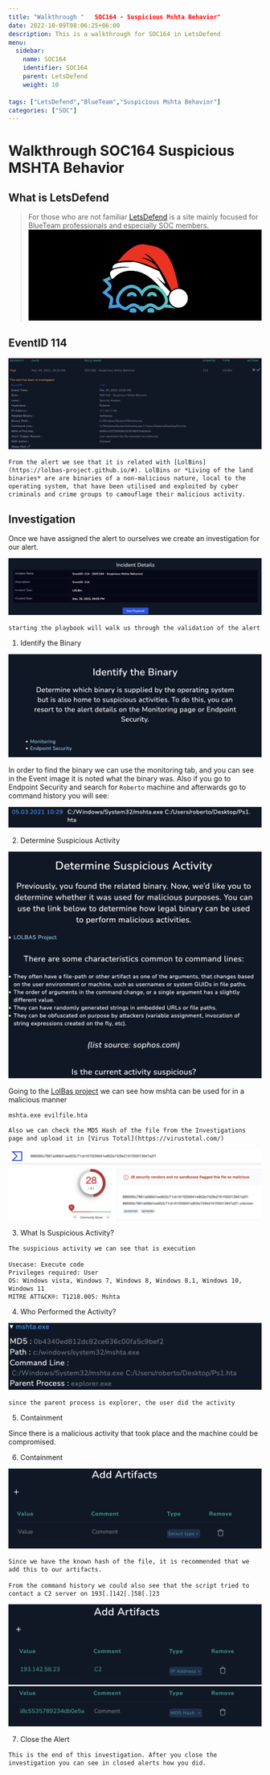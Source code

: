```yaml
---
title: "Walkthrough "	SOC164 - Suspicious Mshta Behavior"
date: 2022-10-09T08:06:25+06:00
description: This is a walkthrough for SOC164 in LetsDefend
menu:
  sidebar:
    name: SOC164
    identifier: SOC164
    parent: LetsDefend
    weight: 10

tags: ["LetsDefend","BlueTeam","Suspicious Mshta Behavior"]
categories: ["SOC"]
---
```


# Walkthrough SOC164 Suspicious MSHTA Behavior

## What is LetsDefend


> For those who are not familiar [LetsDefend](https://app.letsdefend.io/) is a site mainly focused for BlueTeam professionals and especially SOC members. 
![](images/20221229193220.png)  


## EventID 114


![](images/20221229194235.png)  

    From the alert we see that it is related with [LolBins](https://lolbas-project.github.io/#). LolBins or *Living of the land binaries* are are binaries of a non-malicious nature, local to the operating system, that have been utilised and exploited by cyber criminals and crime groups to camouflage their malicious activity.

## Investigation

Once we have assigned the alert to ourselves we create an investigation for our alert.

![](images/20221229195548.png)  

    starting the playbook will walk us through the validation of the alert

1. Identify the Binary

![](images/20221229200143.png)  

In order to find the binary we can use the monitoring tab, and you can see in the Event image it is noted what the binary was. Also if you go to Endpoint Security and search for `Roberto` machine and afterwards go to command history you will see:

![](images/20221229200554.png)  

2. Determine Suspicious Activity

![](images/20221229201416.png)  

Going to the [LolBas project](https://lolbas-project.github.io/lolbas/Binaries/Mshta/) we can see how mshta can be used for in a malicious manner
```
mshta.exe evilfile.hta
```
```
Also we can check the MD5 Hash of the file from the Investigations page and upload it in [Virus Total](https://virustotal.com/)
```
![](images/20221229201900.png)  


3. What Is Suspicious Activity?

```
The suspicious activity we can see that is execution

Usecase: Execute code
Privileges required: User
OS: Windows vista, Windows 7, Windows 8, Windows 8.1, Windows 10, Windows 11
MITRE ATT&CK®: T1218.005: Mshta
```

4. Who Performed the Activity?

![](images/20221229203100.png)  

```
since the parent process is explorer, the user did the activity
```

5. Containment

Since there is a malicious activity that took place and the machine could be compromised.

6. Containment 

![](images/20221229203416.png)  

```
Since we have the known hash of the file, it is recommended that we add this to our artifacts. 

From the command history we could also see that the script tried to contact a C2 server on 193[.]142[.]58[.]23
```


![](images/20221229203848.png)  
![](images/20221229204006.png)  


7. Close the Alert

```
This is the end of this investigation. After you close the investigation you can see in closed alerts how you did.
```